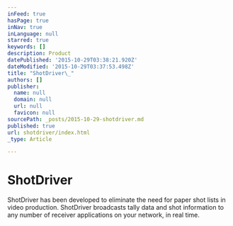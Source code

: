 ```yaml
---
inFeed: true
hasPage: true
inNav: true
inLanguage: null
starred: true
keywords: []
description: Product
datePublished: '2015-10-29T03:38:21.920Z'
dateModified: '2015-10-29T03:37:53.498Z'
title: "ShotDriver\_"
authors: []
publisher:
  name: null
  domain: null
  url: null
  favicon: null
sourcePath: _posts/2015-10-29-shotdriver.md
published: true
url: shotdriver/index.html
_type: Article

---
```

# ShotDriver 

ShotDriver has been developed to eliminate the need for paper shot lists in video production. ShotDriver broadcasts tally data and shot information to any number of receiver applications on your network, in real time.